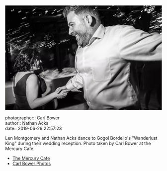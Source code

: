 ![Len Montgomery and Nathan Acks dance](assets/2019-06-29-set-4-the-dance-95.webp)

photographer:: Carl Bower  
author:: Nathan Acks  
date:: 2019-06-29 22:57:23

Len Montgomery and Nathan Acks dance to Gogol Bordello's "Wanderlust King" during their wedding reception. Photo taken by Carl Bower at the Mercury Cafe.

* [The Mercury Cafe](http://mercurycafe.com)
* [Carl Bower Photos](https://carlbowerphotos.com)
